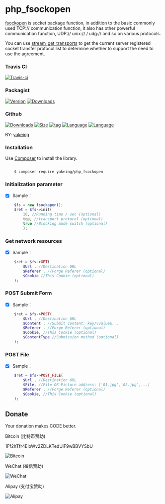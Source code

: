 # php_fsockopen

[fsockopen](http://www.php.net/manual/zh/function.fsockopen.php) is socket package function, in addition to the basic commonly used TCP:// communication function, it also has other powerful communication function, UDP:// unix:// / udg:// and so on various protocols.

You can use  [stream_get_transports](http://php.net/manual/zh/function.stream-get-transports.php) to get the current server registered socket transfer protocol list to determine whether to support the need to use the agreement.

### Travis CI

[![Travis-ci](https://api.travis-ci.org/yakeing/php_fsockopen.svg)](https://travis-ci.org/yakeing/php_fsockopen)

### Packagist

[![Version](http://img.shields.io/packagist/v/yakeing/php_fsockopen.svg)](https://packagist.org/packages/yakeing/php_fsockopen)
[![Downloads](http://img.shields.io/packagist/dt/yakeing/php_fsockopen.svg)](https://packagist.org/packages/yakeing/php_fsockopen)

### Github

[![Downloads](https://img.shields.io/github/downloads/yakeing/php_fsockopen/total.svg)](https://github.com/yakeing/php_fsockopen)
[![Size](https://img.shields.io/github/size/yakeing/php_fsockopen/src/php_fsockopen/fsockopen.php.svg)](https://github.com/yakeing/php_fsockopen)
[![tag](https://img.shields.io/github/tag/yakeing/php_fsockopen.svg)](https://github.com/yakeing/php_fsockopen)
[![Language](https://img.shields.io/github/license/yakeing/php_fsockopen.svg)](https://github.com/yakeing/php_fsockopen)
[![Language](https://img.shields.io/github/languages/top/yakeing/php_fsockopen.svg)](https://github.com/yakeing/php_fsockopen)

BY: [yakeing](http://weibo.com/yakeing)

### Installation

Use [Composer](https://getcomposer.org) to install the library.

```

    $ composer require yakeing/php_fsockopen

```

### Initialization parameter

- [x] Sample：
```php
    $fs = new fsockopen();
    $ret = $fs->init(
        10, //Running time / sec (optional)
        tcp, //transport protocol (optional)
        true //Blocking mode switch (optional)
        );
```

### Get network resources

- [x] Sample：
```php
    $ret = $fs->GET(
        $Url , //Destination URL
        $Referer , //Forge Referer (optional)
        $Cookie //This Cookie (optional)
    );
```


### POST Submit Form

- [x] Sample：
```php
    $ret = $fs->POST(
        $Url , //Destination URL
        $Content , //Submit content: key/vvalue&...
        $Referer , //Forge Referer (optional)
        $Cookie, //This Cookie (optional)
        $ContentType //Submission method (optional)
    );
```

### POST File

- [x] Sample：
```php
    $ret = $fs->POST_FILE(
        $Url , //Destination URL
        $File, //File OR Picture address: ['01.jpg','02.jpg',...]
        $Referer , //Forge Referer (optional)
        $Cookie, //This Cookie (optional)
    );
```

Donate
---
Your donation makes CODE better.

 Bitcoin (比特币赞助)

 1Ff2hTfr4EioWv2ZDLKTedUiF9wBBVYSbU

 ![Bitcoin](https://app208.applinzi.com/QR/230/bitcoin%3a1Ff2hTfr4EioWv2ZDLKTedUiF9wBBVYSbU/Bitcoin.png)

 WeChat (微信赞助)

 ![WeChat](https://app208.applinzi.com/QR/230/https%3a%7C%7Cpayapp.weixin.qq.com%7Cqr%7CAQFjACEumLq80lLV2aIgLwjh*t%3dCwAK%25wechat_pay/WeChat.png)

 Alipay (支付宝赞助)

 ![Alipay](https://app208.applinzi.com/QR/230/HTTPS%3a%7C%7CQR.ALIPAY.COM%7CTSX082709YGHVXYUQCWKD6/Alipay.png)
